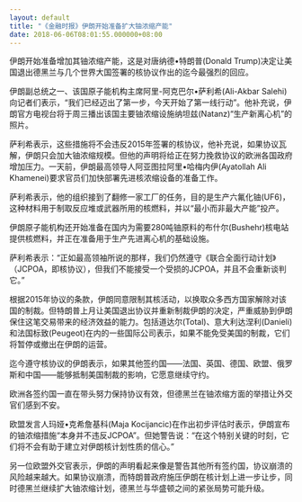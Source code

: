 ```yaml
---
layout: default
title: "《金融时报》伊朗开始准备扩大铀浓缩产能"
date: 2018-06-06T08:01:55.000000+08:00
---
```


伊朗开始准备增加其铀浓缩产能，这是对唐纳德•特朗普(Donald Trump)决定让美国退出德黑兰与几个世界大国签署的核协议作出的迄今最强烈的回应。

伊朗副总统之一、该国原子能机构主席阿里-阿克巴尔•萨利希(Ali-Akbar Salehi)向记者们表示，“我们已经迈出了第一步，今天开始了第一线行动”。他补充说，伊朗官方电视台将于周三播出该国主要铀浓缩设施纳坦兹(Natanz)“生产新离心机”的照片。

萨利希表示，这些措施将不会违反2015年签署的核协议，他补充说，如果协议瓦解，伊朗只会加大铀浓缩规模。但他的声明将给正在努力挽救协议的欧洲各国政府增加压力。一天前，伊朗最高领导人阿亚图拉阿里•哈梅内伊(Ayatollah Ali Khamenei)要求官员们加快部署先进核浓缩设备的准备工作。

萨利希表示，他的组织接到了翻修一家工厂的任务，目的是生产六氟化铀(UF6)，这种材料用于制取反应堆或武器所用的核燃料，并以“最小而非最大产能”投产。

伊朗原子能机构还开始准备在国内为需要280吨铀原料的布什尔(Bushehr)核电站提供核燃料，并正在准备用于生产先进离心机的基础设施。

萨利希表示：“正如最高领袖所说的那样，我们仍然遵守《联合全面行动计划》（JCPOA，即核协议），但我们不能接受一个受损的JCPOA，并且不会重新谈判它。”

根据2015年协议的条款，伊朗同意限制其核活动，以换取众多西方国家解除对该国的制裁。但特朗普上月让美国退出协议并重新制裁伊朗的决定，严重威胁到伊朗保住这笔交易带来的经济效益的能力。包括道达尔(Total)、意大利达涅利(Danieli)和法国标致(Peugeot)在内的一些国际公司表示，如果不能免受美国的制裁，它们将暂停或撤出在伊朗的运营。

迄今遵守核协议的伊朗表示，如果其他签约国——法国、英国、德国、欧盟、俄罗斯和中国——能够抵制美国制裁的影响，它愿意继续守约。

欧洲各签约国一直在带头努力保持协议有效，但德黑兰在铀浓缩方面的举措让外交官们感到不安。

欧盟发言人玛娅•克希詹基科(Maja Kocijancic)在作出初步评估时表示，伊朗宣布的铀浓缩措施“本身并不违反JCPOA”。但她警告说：“在这个特别关键的时刻，它们将不会有助于建立对伊朗核计划性质的信心。”

另一位欧盟外交官表示，伊朗的声明看起来像是警告其他所有签约国，协议崩溃的风险越来越大。如果协议崩溃，而特朗普政府施压伊朗在核计划上进一步让步，同时德黑兰继续扩大铀浓缩计划，德黑兰与华盛顿之间的紧张局势可能升级。

